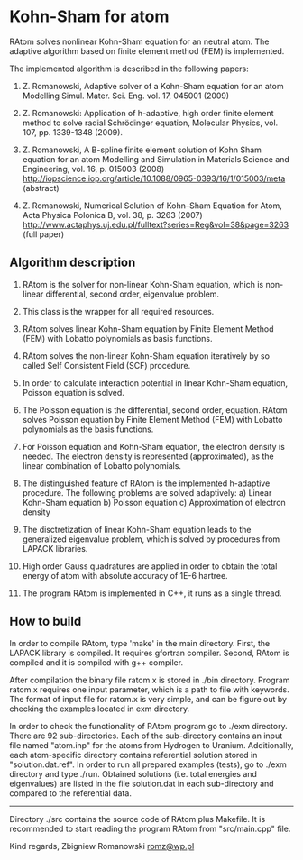 # Kohn-Sham for atom

RAtom solves nonlinear Kohn-Sham equation for an neutral atom.
The adaptive algorithm based on finite element method (FEM) is implemented.

The implemented algorithm is described in the following papers:

1. Z. Romanowski, Adaptive solver of a Kohn-Sham equation for an atom
   Modelling Simul. Mater. Sci. Eng. vol. 17, 045001 (2009)
   
2. Z. Romanowski: Application of h-adaptive, high order finite 
   element method to solve radial Schrödinger equation,
   Molecular Physics, vol. 107, pp. 1339-1348  (2009).

3. Z. Romanowski, A B-spline finite element solution of Kohn Sham equation for an atom
   Modelling and Simulation in Materials Science and Engineering, vol. 16, p. 015003 (2008)
   http://iopscience.iop.org/article/10.1088/0965-0393/16/1/015003/meta (abstract)

4. Z. Romanowski, Numerical Solution of Kohn–Sham Equation for Atom,
   Acta Physica Polonica B, vol. 38, p. 3263 (2007)
   http://www.actaphys.uj.edu.pl/fulltext?series=Reg&vol=38&page=3263 (full paper)


## Algorithm description 

1. RAtom is the solver for non-linear Kohn-Sham equation, which is
   non-linear differential, second order, eigenvalue problem.

2. This class is the wrapper for all required resources.

3. RAtom solves linear Kohn-Sham equation by Finite Element Method (FEM)
   with Lobatto polynomials as basis functions.

4. RAtom solves the non-linear Kohn-Sham equation iteratively
   by so called Self Consistent Field (SCF) procedure.

5. In order to calculate interaction potential in linear Kohn-Sham equation,
   Poisson equation is solved.

6. The Poisson equation is the differential, second order, equation.
   RAtom solves Poisson equation by Finite Element Method (FEM) with
   Lobatto polynomials as the basis functions.

7. For Poisson equation and Kohn-Sham equation, the electron density is needed.
   The electron density is represented (approximated), as the linear
   combination of Lobatto polynomials.

8. The distinguished feature of RAtom is the implemented h-adaptive procedure.
   The following problems are solved adaptively:
      a) Linear Kohn-Sham equation
      b) Poisson equation
      c) Approximation of electron density

9. The disctretization of linear Kohn-Sham equation leads to the generalized eigenvalue problem,
   which is solved by procedures from LAPACK libraries.


10. High order Gauss quadratures are applied in order to obtain 
    the total energy of atom with absolute accuracy of 1E-6 hartree.

11. The program RAtom is implemented in C++, it runs as a single thread. 


## How to build

In order to compile RAtom, type 'make' in the main directory.
First, the LAPACK library is compiled. It requires gfortran compiler.
Second, RAtom is compiled and it is compiled with g++ compiler.

After compilation the binary file ratom.x is stored in ./bin directory.
Program ratom.x requires one input parameter, which is a path to file
with keywords. The format of input file for ratom.x is very simple, and can be
figure out by checking the examples located in exm directory.

In order to check the functionality of RAtom program go to ./exm directory.
There are 92 sub-directories. Each of the sub-directory
contains an input file named "atom.inp" for the atoms from Hydrogen to Uranium.
Additionally, each atom-specific directory contains referential solution stored in
"solution.dat.ref". 
In order to run all prepared examples (tests), go to ./exm directory and type ./run.
Obtained solutions (i.e. total energies and eigenvalues) are listed
in the file solution.dat in each sub-directory and compared to the referential data.


-----------------------------------------------------------------------------
Directory ./src contains the source code of RAtom plus Makefile. 
It is recommended to start reading the program RAtom
from "src/main.cpp" file.


Kind regards,
Zbigniew Romanowski
romz@wp.pl

